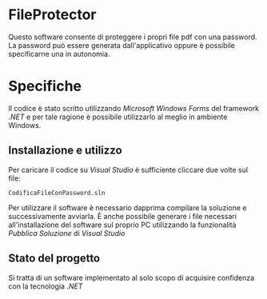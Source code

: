 # FileProtector

Questo software consente di proteggere i propri file pdf con una password.
La password può essere generata dall'applicativo oppure è possibile specificarne una in autonomia.

# Specifiche

Il codice è stato scritto utilizzando *Microsoft Windows Forms* del framework *.NET* e per tale ragione è possibile utilizzarlo al meglio in ambiente Windows.

## Installazione e utilizzo
Per caricare il codice su *Visual Studio* è sufficiente cliccare due volte sul file:

    CodificaFileConPassword.sln
Per utilizzare il software è necessario dapprima compilare la soluzione e successivamente avviarla.
È anche possibile generare i file necessari all'installazione del software sul proprio PC utilizzando la funzionalità *Pubblica Soluzione* di  *Visual Studio*
## Stato del progetto
Si tratta di un software implementato al solo scopo di acquisire confidenza con la tecnologia *.NET*
